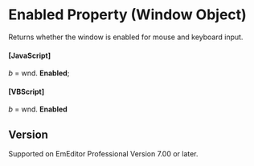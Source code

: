 # Enabled Property (Window Object)

Returns whether the window is enabled for mouse and keyboard input.

#### \[JavaScript\]

_b_ = wnd. **Enabled**;

#### \[VBScript\]

_b_ = wnd. **Enabled**

## Version

Supported on EmEditor Professional Version 7.00 or later.